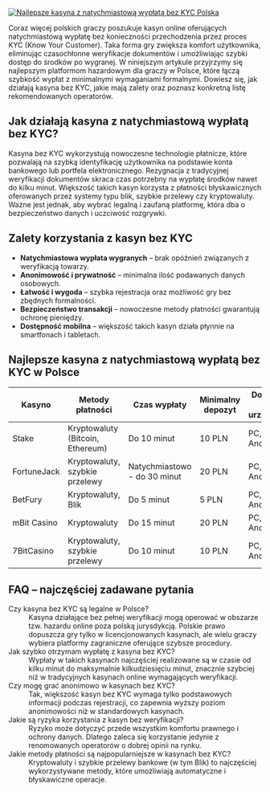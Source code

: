 [![Najlepsze kasyna z natychmiastową wypłatą bez KYC Polska](https://123-caf.pages.dev/gitsignup.png)](https://vrmoo.ru/Bt82HjjY)

<p>Coraz więcej polskich graczy poszukuje kasyn online oferujących natychmiastową wypłatę bez konieczności przechodzenia przez proces KYC (Know Your Customer). Taka forma gry zwiększa komfort użytkownika, eliminując czasochłonne weryfikacje dokumentów i umożliwiając szybki dostęp do środków po wygranej. W niniejszym artykule przyjrzymy się najlepszym platformom hazardowym dla graczy w Polsce, które łączą szybkość wypłat z minimalnymi wymaganiami formalnymi. Dowiesz się, jak działają kasyna bez KYC, jakie mają zalety oraz poznasz konkretną listę rekomendowanych operatorów.</p>  <h2>Jak działają kasyna z natychmiastową wypłatą bez KYC?</h2> <p>Kasyna bez KYC wykorzystują nowoczesne technologie płatnicze, które pozwalają na szybką identyfikację użytkownika na podstawie konta bankowego lub portfela elektronicznego. Rezygnacja z tradycyjnej weryfikacji dokumentów skraca czas potrzebny na wypłatę środków nawet do kilku minut. Większość takich kasyn korzysta z płatności błyskawicznych oferowanych przez systemy typu blik, szybkie przelewy czy kryptowaluty. Ważne jest jednak, aby wybrać legalną i zaufaną platformę, która dba o bezpieczeństwo danych i uczciwość rozgrywki.</p>  <h2>Zalety korzystania z kasyn bez KYC</h2> <ul>   <li><strong>Natychmiastowa wypłata wygranych</strong> – brak opóźnień związanych z weryfikacją towarzy.</li>   <li><strong>Anonimowość i prywatność</strong> – minimalna ilość podawanych danych osobowych.</li>   <li><strong>Łatwość i wygoda</strong> – szybka rejestracja oraz możliwość gry bez zbędnych formalności.</li>   <li><strong>Bezpieczeństwo transakcji</strong> – nowoczesne metody płatności gwarantują ochronę pieniędzy.</li>   <li><strong>Dostępność mobilna</strong> – większość takich kasyn działa płynnie na smartfonach i tabletach.</li> </ul>  <h2>Najlepsze kasyna z natychmiastową wypłatą bez KYC w Polsce</h2> <table>   <thead>     <tr>       <th>Kasyno</th>       <th>Metody płatności</th>       <th>Czas wypłaty</th>       <th>Minimalny depozyt</th>       <th>Dostępność na urządzeniach</th>     </tr>   </thead>   <tbody>     <tr>       <td>Stake</td>       <td>Kryptowaluty (Bitcoin, Ethereum)</td>       <td>Do 10 minut</td>       <td>10 PLN</td>       <td>PC, iOS, Android</td>     </tr>     <tr>       <td>FortuneJack</td>       <td>Kryptowaluty, szybkie przelewy</td>       <td>Natychmiastowo - do 30 minut</td>       <td>20 PLN</td>       <td>PC, iOS, Android</td>     </tr>     <tr>       <td>BetFury</td>       <td>Kryptowaluty, Blik</td>       <td>Do 5 minut</td>       <td>5 PLN</td>       <td>PC, iOS, Android</td>     </tr>     <tr>       <td>mBit Casino</td>       <td>Kryptowaluty</td>       <td>Do 15 minut</td>       <td>20 PLN</td>       <td>PC, iOS, Android</td>     </tr>     <tr>       <td>7BitCasino</td>       <td>Kryptowaluty, szybkie przelewy</td>       <td>Do 10 minut</td>       <td>10 PLN</td>       <td>PC, iOS, Android</td>     </tr>   </tbody> </table>  <h2>FAQ – najczęściej zadawane pytania</h2> <dl>   <dt>Czy kasyna bez KYC są legalne w Polsce?</dt>   <dd>Kasyna działające bez pełnej weryfikacji mogą operować w obszarze tzw. hazardu online poza polską jurysdykcją. Polskie prawo dopuszcza gry tylko w licencjonowanych kasynach, ale wielu graczy wybiera platformy zagraniczne oferujące szybsze procedury.</dd>    <dt>Jak szybko otrzymam wypłatę z kasyna bez KYC?</dt>   <dd>Wypłaty w takich kasynach najczęściej realizowane są w czasie od kilku minut do maksymalnie kilkudziesięciu minut, znacznie szybciej niż w tradycyjnych kasynach online wymagających weryfikacji.</dd>    <dt>Czy mogę grać anonimowo w kasynach bez KYC?</dt>   <dd>Tak, większość kasyn bez KYC wymaga tylko podstawowych informacji podczas rejestracji, co zapewnia wyższy poziom anonimowości niż w standardowych kasynach.</dd>    <dt>Jakie są ryzyka korzystania z kasyn bez weryfikacji?</dt>   <dd>Ryzyko może dotyczyć przede wszystkim komfortu prawnego i ochrony danych. Dlatego zaleca się korzystanie jedynie z renomowanych operatorów o dobrej opinii na rynku.</dd>    <dt>Jakie metody płatności są najpopularniejsze w kasynach bez KYC?</dt>   <dd>Kryptowaluty i szybkie przelewy bankowe (w tym Blik) to najczęściej wykorzystywane metody, które umożliwiają automatyczne i błyskawiczne operacje.</dd> </dl>